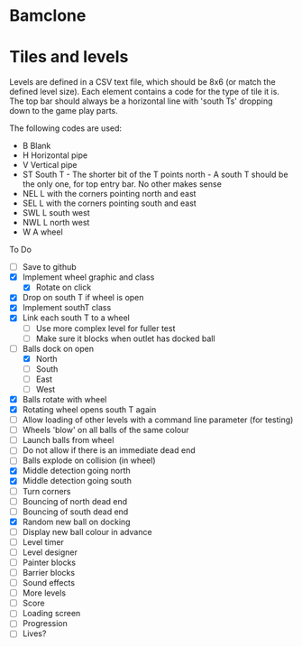 Bamclone
========

Tiles and levels
================

Levels are defined in a CSV text file, which should be 8x6 (or match the defined level size). Each element contains a code for the type of tile it is. The top bar should always be a horizontal line with 'south Ts' dropping down to the game play parts.

The following codes are used:

- B       Blank
- H       Horizontal pipe
- V       Vertical pipe
- ST      South T - The shorter bit of the T points north
        - A south T should be the only one, for top entry bar. No other makes sense
- NEL     L with the corners pointing north and east
- SEL     L with the corners pointing south and east
- SWL     L south west
- NWL     L north west
- W       A wheel



To Do

- [ ] Save to github
- [X] Implement wheel graphic and class
    - [X] Rotate on click
- [X] Drop on south T if wheel is open
-   [X] Implement southT class
-   [X] Link each south T to a wheel
    - [ ] Use more complex level for fuller test
  - [ ] Make sure it blocks when outlet has docked ball
- [ ] Balls dock on open
    - [X] North
    - [ ] South
    - [ ] East
    - [ ] West
- [X] Balls rotate with wheel
- [X] Rotating wheel opens south T again
- [ ] Allow loading of other levels with a command line parameter (for testing)
- [ ] Wheels 'blow' on all balls of the same colour
- [ ] Launch balls from wheel
-   [ ] Do not allow if there is an immediate dead end
- [ ] Balls explode on collision (in wheel)
- [X] Middle detection going north
- [X] Middle detection going south
- [ ] Turn corners
- [ ] Bouncing of north dead end
- [ ] Bouncing of south dead end
- [X] Random new ball on docking 
- [ ] Display new ball colour in advance
- [ ] Level timer
- [ ] Level designer
- [ ] Painter blocks
- [ ] Barrier blocks
- [ ] Sound effects
- [ ] More levels
- [ ] Score
- [ ] Loading screen
- [ ] Progression
- [ ] Lives?